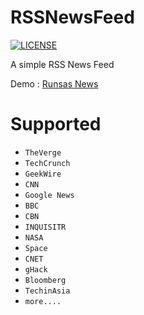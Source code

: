 RSSNewsFeed
===========

<p>
	<a href="#">
		<img src="https://camo.githubusercontent.com/5951551724a202929aa49ea19d5f6a1723ed63c4/68747470733a2f2f696d672e736869656c64732e696f2f62616467652f6c6963656e73652d554e4c4943454e53452d626c75652e737667" alt="LICENSE" data-canonical-src="https://img.shields.io/badge/license-UNLICENSE-blue.svg" style="max-width:100%;">
	</a>
</p>

A simple RSS News Feed

Demo : <a href="https://ylp.runsas.com" target="_blank">Runsas News</a>

Supported
==========
<ul>
	<li><code>TheVerge</code></li>
	<li><code>TechCrunch</code></li>
	<li><code>GeekWire</code></li>
	<li><code>CNN</code></li>
	<li><code>Google News</code></li>
	<li><code>BBC</code></li>
	<li><code>CBN</code></li>
	<li><code>INQUISITR</code></li>
	<li><code>NASA</code></li>
	<li><code>Space</code></li>
	<li><code>CNET</code></li>
	<li><code>gHack</code></li>
	<li><code>Bloomberg</code></li>
	<li><code>TechinAsia</code></li>
	<li><code>more....</code></li>
</ul>
